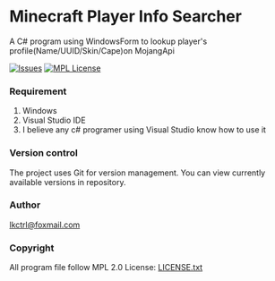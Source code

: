 # Minecraft Player Info Searcher

A C# program using WindowsForm to lookup player's profile(Name/UUID/Skin/Cape)on MojangApi

[![Issues][issues-shield]][issues-url]
[![MPL License][license-shield]][license-url]

### Requirement

1. Windows
2. Visual Studio IDE
3. I believe any c# programer using Visual Studio know how to use it

### Version control

The project uses Git for version management. You can view currently available versions in repository.

### Author

lkctrl@foxmail.com

### Copyright

All program file follow MPL 2.0 License:  [LICENSE.txt](https://github.com/lkctrl/Minecraft-Player-Info-Searcher/blob/master/LICENSE)

<!-- links -->
[your-project-path]:lkctrl/Minecraft-Player-Info-Searcher
[stars-shield]: https://img.shields.io/github/stars/lkctrl/Minecraft-Player-Info-Searcher.svg?style=flat-square
[stars-url]: https://github.com/lkctrl/Minecraft-Player-Info-Searcher/stargazers
[issues-shield]: https://img.shields.io/github/issues/lkctrl/Minecraft-Player-Info-Searcher.svg?style=flat-square
[issues-url]: https://img.shields.io/github/issues/lkctrl/Minecraft-Player-Info-Searcher.svg
[license-shield]: https://img.shields.io/github/license/lkctrl/Minecraft-Player-Info-Searcher.svg?style=flat-square
[license-url]: https://github.com/lkctrl/Minecraft-Player-Info-Searcher/blob/master/LICENSE
